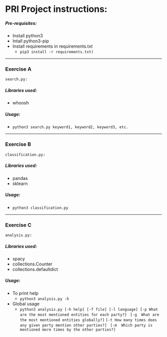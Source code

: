 # PRI Project instructions:

##### Pre-requisites:

 - Install python3
 - Intall python3-pip
 - Install requirements in requirements.txt
    - ```pip3 install -r requirements.txt)```
 
 ---

### Exercise A

````search.py:````


##### Libraries used:

 - whoosh
 
 ##### Usage:
 
  - ````python3 search.py keyword1, keyword2, keyword3, etc.````
 
 ---
 
### Exercise B
````classification.py:````


##### Libraries used:

 - pandas
 - sklearn
 
 ##### Usage:
 
  - ````python3 classification.py````
  
 ---
 
### Exercise C
````analysis.py:````
 
##### Libraries used:

 - spacy
 - collections.Counter
 - collections.defaultdict
 
 
 ##### Usage:
 
 - To print help
    - ````python3 analysis.py -h````
 - Global usage
    - ```python3 analysis.py [-h help] [-f file] [-l language] [-p What are the most mentioned entities for each party?]```
  ``` [-g  What are the most mentioned entities globally?]``` 
  ```[-t How many times does any given party mention other parties?] ```
  ```[-m  Which party is mentioned more times by the other parties?]```

